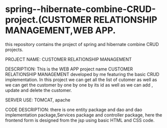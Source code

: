 # spring--hibernate-combine-CRUD-project.(CUSTOMER RELATIONSHIP MANAGEMENT,WEB APP.
this repository contains the project of spring and hibernate combine CRUD projects.


PROJECT NAME: CUSTOMER RELATIONSHIP MANAGEMENT

DESCRIPTION: This is the WEB APP  project name  CUSTOMER RELATIONSHIP MANAGEMENT developed by me featuring the basic CRUD implementation. In this project we can get all the list of cutomer as well as we can get the customer by one by one by its id as well as we can add , update and delete the customer.

SERVER USE: TOMCAT, apache

CODE DESCRIPTION: there is one entity package and dao and dao implementation package,Services package and controller package, here the frontend form is designed from the jsp using basic HTML and CSS code. 

